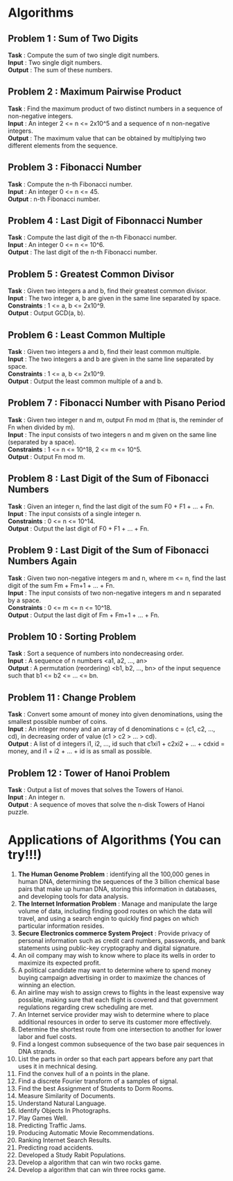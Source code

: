 # Algorithms

## Problem 1 : Sum of Two Digits
**Task** : Compute the sum of two single digit numbers. <br/>
**Input** : Two single digit numbers. <br/>
**Output** : The sum of these numbers. <br/>

## Problem 2 : Maximum Pairwise Product
**Task** : Find the maximum product of two distinct numbers in a sequence of non-negative integers. <br/>
**Input** : An integer 2 <= n <= 2x10^5 and a sequence of n non-negative integers. <br/>
**Output** : The maximum value that can be obtained by multiplying two different elements from the sequence. <br/>

## Problem 3 : Fibonacci Number
**Task** : Compute the n-th Fibonacci number. <br/>
**Input** : An integer 0 <= n <= 45. <br/>
**Output** : n-th Fibonacci number.

## Problem 4 : Last Digit of Fibonnacci Number
**Task** : Compute the last digit of the n-th Fibonacci number. <br/>
**Input** : An integer 0 <= n <= 10^6. <br/>
**Output** : The last digit of the n-th Fibonacci number.

## Problem 5 : Greatest Common Divisor
**Task** : Given two integers a and b, find their greatest common divisor. <br/>
**Input** : The two integer a, b are given in the same line separated by space. <br/>
**Constraints** : 1 <= a, b <= 2x10^9. <br/>
**Output** : Output GCD(a, b). <br/>

## Problem 6 : Least Common Multiple
**Task** : Given two integers a and b, find their least common multiple. <br/>
**Input** : The two integers a and b are given in the same line separated by space. <br/>
**Constraints** : 1 <= a, b <= 2x10^9. <br/>
**Output** : Output the least common multiple of a and b.

## Problem 7 : Fibonacci Number with Pisano Period
**Task** : Given two integer n and m, output Fn mod m (that is, the reminder of Fn when divided by m). <br/>
**Input** : The input consists of two integers n and m given on the same line (separated by a space). <br/>
**Constraints** : 1 <= n <= 10^18, 2 <= m <= 10^5. <br/>
**Output** : Output Fn mod m.

## Problem 8 : Last Digit of the Sum of Fibonacci Numbers
**Task** : Given an integer n, find the last digit of the sum F0 + F1 + ... + Fn. <br/>
**Input** : The input consists of a single integer n. <br/>
**Constraints** : 0 <= n <= 10^14. <br/>
**Output** : Output the last digit of F0 + F1 + ... + Fn.

## Problem 9 : Last Digit of the Sum of Fibonacci Numbers Again
**Task** : Given two non-negative integers m and n, where m <= n, find the last digit of the sum Fm + Fm+1 + ... + Fn. <br/>
**Input** : The input consists of two non-negative integers m and n separated by a space. <br/>
**Constraints** : 0 <= m <= n <= 10^18. <br/>
**Output** : Output the last digit of Fm + Fm+1 + ... + Fn.

## Problem 10 : Sorting Problem
**Task** : Sort a sequence of numbers into nondecreasing order. <br/>
**Input** : A sequence of n numbers <a1, a2, ..., an> <br/>
**Output** : A permutation (reordering) <b1, b2, ..., bn> of the input sequence such that b1 <= b2 <= ... <= bn.

## Problem 11 : Change Problem
**Task** : Convert some amount of money into given denominations, using the smallest possible number of coins. <br/>
**Input** : An integer money and an array of d denominations c = (c1, c2, ..., cd), in decreasing order of value (c1 > c2 > ... > cd). <br/>
**Output** : A list of d integers i1, i2, ..., id such that c1xi1 + c2xi2 + ... + cdxid = money, and i1 + i2 + ... + id is as small as possible.

## Problem 12 : Tower of Hanoi Problem
**Task** : Output a list of moves that solves the Towers of Hanoi. <br/>
**Input** : An integer n. <br/>
**Output** : A sequence of moves that solve the n-disk Towers of Hanoi puzzle.

# Applications of Algorithms (You can try!!!)
1. **The Human Genome Problem** : identifying all the 100,000 genes in human DNA, determining the sequences of the 3 billion chemical base pairs that make up human DNA, storing this information in databases, and developing tools for data analysis.
2. **The Internet Information Problem** : Manage and manipulate the large volume of data, including finding good routes on which the data will travel, and using a search engin to quickly find pages on which particular information resides.
3. **Secure Electronics commerce System Project** : Provide privacy of personal information such as credit card numbers, passwords, and bank statements using public-key cryptography and digital signature.
4. An oil company may wish to know where to place its wells in order to maximize its expected profit.
5. A political candidate may want to determine where to spend money buying campaign advertising in order to maximize the chances of winning an election.
6. An airline may wish to assign crews to flights in the least expensive way possible, making sure that each flight is covered and that government regulations regarding crew scheduling are met.
7. An Internet service provider may wish to determine where to place additional resources in order to serve its customer more effectively.
8. Determine the shortest route from one intersection to another for lower labor and fuel costs.
9. Find a longest common subsequence of the two base pair sequences in DNA strands.
10. List the parts in order so that each part appears before any part that uses it in mechnical desing.
11. Find the convex hull of a n points in the plane.
12. Find a discrete Fourier transform of a samples of signal.
13. Find the best Assignment of Students to Dorm Rooms.
14. Measure Similarity of Documents.
15. Understand Natural Language.
16. Identify Objects In Photographs.
17. Play Games Well.
18. Predicting Traffic Jams.
19. Producing Automatic Movie Recommendations.
20. Ranking Internet Search Results.
21. Predicting road accidents.
22. Developed a Study Rabit Populations.
23. Develop a algorithm that can win two rocks game.
24. Develop a algorithm that can win three rocks game.
